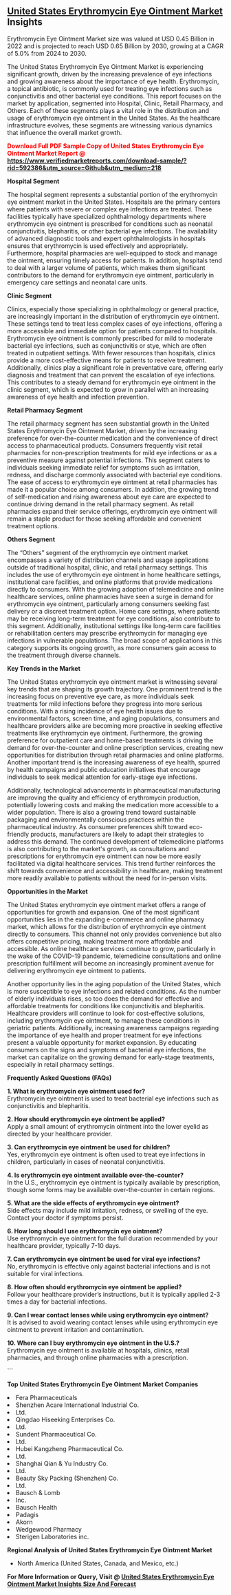 <h2><a href="https://www.verifiedmarketreports.com/download-sample/?rid=592386&amp;utm_source=Github&amp;utm_medium=218" target="_blank">United States Erythromycin Eye Ointment Market</a> Insights</h2><p>Erythromycin Eye Ointment Market size was valued at USD 0.45 Billion in 2022 and is projected to reach USD 0.65 Billion by 2030, growing at a CAGR of 5.0% from 2024 to 2030.</p><p> <p>The United States Erythromycin Eye Ointment Market is experiencing significant growth, driven by the increasing prevalence of eye infections and growing awareness about the importance of eye health. Erythromycin, a topical antibiotic, is commonly used for treating eye infections such as conjunctivitis and other bacterial eye conditions. This report focuses on the market by application, segmented into Hospital, Clinic, Retail Pharmacy, and Others. Each of these segments plays a vital role in the distribution and usage of erythromycin eye ointment in the United States. As the healthcare infrastructure evolves, these segments are witnessing various dynamics that influence the overall market growth.</p> <p><strong><p><span class=""><span style="color: #ff0000;"><strong>Download Full PDF Sample Copy of United States Erythromycin Eye Ointment Market Report</strong> @ </span><a href="https://www.verifiedmarketreports.com/download-sample/?rid=592386&amp;utm_source=Github&amp;utm_medium=218" target="_blank">https://www.verifiedmarketreports.com/download-sample/?rid=592386&amp;utm_source=Github&amp;utm_medium=218</a></span></p></strong></p> <p><strong>Hospital Segment</strong></p> <p>The hospital segment represents a substantial portion of the erythromycin eye ointment market in the United States. Hospitals are the primary centers where patients with severe or complex eye infections are treated. These facilities typically have specialized ophthalmology departments where erythromycin eye ointment is prescribed for conditions such as neonatal conjunctivitis, blepharitis, or other bacterial eye infections. The availability of advanced diagnostic tools and expert ophthalmologists in hospitals ensures that erythromycin is used effectively and appropriately. Furthermore, hospital pharmacies are well-equipped to stock and manage the ointment, ensuring timely access for patients. In addition, hospitals tend to deal with a larger volume of patients, which makes them significant contributors to the demand for erythromycin eye ointment, particularly in emergency care settings and neonatal care units.</p> <p><strong>Clinic Segment</strong></p> <p>Clinics, especially those specializing in ophthalmology or general practice, are increasingly important in the distribution of erythromycin eye ointment. These settings tend to treat less complex cases of eye infections, offering a more accessible and immediate option for patients compared to hospitals. Erythromycin eye ointment is commonly prescribed for mild to moderate bacterial eye infections, such as conjunctivitis or stye, which are often treated in outpatient settings. With fewer resources than hospitals, clinics provide a more cost-effective means for patients to receive treatment. Additionally, clinics play a significant role in preventative care, offering early diagnosis and treatment that can prevent the escalation of eye infections. This contributes to a steady demand for erythromycin eye ointment in the clinic segment, which is expected to grow in parallel with an increasing awareness of eye health and infection prevention.</p> <p><strong>Retail Pharmacy Segment</strong></p> <p>The retail pharmacy segment has seen substantial growth in the United States Erythromycin Eye Ointment Market, driven by the increasing preference for over-the-counter medication and the convenience of direct access to pharmaceutical products. Consumers frequently visit retail pharmacies for non-prescription treatments for mild eye infections or as a preventive measure against potential infections. This segment caters to individuals seeking immediate relief for symptoms such as irritation, redness, and discharge commonly associated with bacterial eye conditions. The ease of access to erythromycin eye ointment at retail pharmacies has made it a popular choice among consumers. In addition, the growing trend of self-medication and rising awareness about eye care are expected to continue driving demand in the retail pharmacy segment. As retail pharmacies expand their service offerings, erythromycin eye ointment will remain a staple product for those seeking affordable and convenient treatment options.</p> <p><strong>Others Segment</strong></p> <p>The “Others” segment of the erythromycin eye ointment market encompasses a variety of distribution channels and usage applications outside of traditional hospital, clinic, and retail pharmacy settings. This includes the use of erythromycin eye ointment in home healthcare settings, institutional care facilities, and online platforms that provide medications directly to consumers. With the growing adoption of telemedicine and online healthcare services, online pharmacies have seen a surge in demand for erythromycin eye ointment, particularly among consumers seeking fast delivery or a discreet treatment option. Home care settings, where patients may be receiving long-term treatment for eye conditions, also contribute to this segment. Additionally, institutional settings like long-term care facilities or rehabilitation centers may prescribe erythromycin for managing eye infections in vulnerable populations. The broad scope of applications in this category supports its ongoing growth, as more consumers gain access to the treatment through diverse channels.</p> <p><strong>Key Trends in the Market</strong></p> <p>The United States erythromycin eye ointment market is witnessing several key trends that are shaping its growth trajectory. One prominent trend is the increasing focus on preventive eye care, as more individuals seek treatments for mild infections before they progress into more serious conditions. With a rising incidence of eye health issues due to environmental factors, screen time, and aging populations, consumers and healthcare providers alike are becoming more proactive in seeking effective treatments like erythromycin eye ointment. Furthermore, the growing preference for outpatient care and home-based treatments is driving the demand for over-the-counter and online prescription services, creating new opportunities for distribution through retail pharmacies and online platforms. Another important trend is the increasing awareness of eye health, spurred by health campaigns and public education initiatives that encourage individuals to seek medical attention for early-stage eye infections.</p> <p>Additionally, technological advancements in pharmaceutical manufacturing are improving the quality and efficiency of erythromycin production, potentially lowering costs and making the medication more accessible to a wider population. There is also a growing trend toward sustainable packaging and environmentally conscious practices within the pharmaceutical industry. As consumer preferences shift toward eco-friendly products, manufacturers are likely to adapt their strategies to address this demand. The continued development of telemedicine platforms is also contributing to the market's growth, as consultations and prescriptions for erythromycin eye ointment can now be more easily facilitated via digital healthcare services. This trend further reinforces the shift towards convenience and accessibility in healthcare, making treatment more readily available to patients without the need for in-person visits.</p> <p><strong>Opportunities in the Market</strong></p> <p>The United States erythromycin eye ointment market offers a range of opportunities for growth and expansion. One of the most significant opportunities lies in the expanding e-commerce and online pharmacy market, which allows for the distribution of erythromycin eye ointment directly to consumers. This channel not only provides convenience but also offers competitive pricing, making treatment more affordable and accessible. As online healthcare services continue to grow, particularly in the wake of the COVID-19 pandemic, telemedicine consultations and online prescription fulfillment will become an increasingly prominent avenue for delivering erythromycin eye ointment to patients.</p> <p>Another opportunity lies in the aging population of the United States, which is more susceptible to eye infections and related conditions. As the number of elderly individuals rises, so too does the demand for effective and affordable treatments for conditions like conjunctivitis and blepharitis. Healthcare providers will continue to look for cost-effective solutions, including erythromycin eye ointment, to manage these conditions in geriatric patients. Additionally, increasing awareness campaigns regarding the importance of eye health and proper treatment for eye infections present a valuable opportunity for market expansion. By educating consumers on the signs and symptoms of bacterial eye infections, the market can capitalize on the growing demand for early-stage treatments, especially in retail pharmacy settings.</p> <p><strong>Frequently Asked Questions (FAQs)</strong></p> <p><strong>1. What is erythromycin eye ointment used for?</strong><br>Erythromycin eye ointment is used to treat bacterial eye infections such as conjunctivitis and blepharitis.</p> <p><strong>2. How should erythromycin eye ointment be applied?</strong><br>Apply a small amount of erythromycin ointment into the lower eyelid as directed by your healthcare provider.</p> <p><strong>3. Can erythromycin eye ointment be used for children?</strong><br>Yes, erythromycin eye ointment is often used to treat eye infections in children, particularly in cases of neonatal conjunctivitis.</p> <p><strong>4. Is erythromycin eye ointment available over-the-counter?</strong><br>In the U.S., erythromycin eye ointment is typically available by prescription, though some forms may be available over-the-counter in certain regions.</p> <p><strong>5. What are the side effects of erythromycin eye ointment?</strong><br>Side effects may include mild irritation, redness, or swelling of the eye. Contact your doctor if symptoms persist.</p> <p><strong>6. How long should I use erythromycin eye ointment?</strong><br>Use erythromycin eye ointment for the full duration recommended by your healthcare provider, typically 7-10 days.</p> <p><strong>7. Can erythromycin eye ointment be used for viral eye infections?</strong><br>No, erythromycin is effective only against bacterial infections and is not suitable for viral infections.</p> <p><strong>8. How often should erythromycin eye ointment be applied?</strong><br>Follow your healthcare provider’s instructions, but it is typically applied 2-3 times a day for bacterial infections.</p> <p><strong>9. Can I wear contact lenses while using erythromycin eye ointment?</strong><br>It is advised to avoid wearing contact lenses while using erythromycin eye ointment to prevent irritation and contamination.</p> <p><strong>10. Where can I buy erythromycin eye ointment in the U.S.?</strong><br>Erythromycin eye ointment is available at hospitals, clinics, retail pharmacies, and through online pharmacies with a prescription.</p> ```</p><p><strong>Top United States Erythromycin Eye Ointment Market Companies</strong></p><div data-test-id=""><p><li>Fera Pharmaceuticals</li><li> Shenzhen Acare International Industrial Co.</li><li> Ltd.</li><li> Qingdao Hiseeking Enterprises Co.</li><li> Ltd.</li><li> Sundent Pharmaceutical Co.</li><li> Ltd.</li><li> Hubei Kangzheng Pharmaceutical Co.</li><li> Ltd.</li><li> Shanghai Qian & Yu Industry Co.</li><li> Ltd.</li><li> Beauty Sky Packing (Shenzhen) Co.</li><li> Ltd.</li><li> Bausch & Lomb</li><li> Inc.</li><li> Bausch Health</li><li> Padagis</li><li> Akorn</li><li> Wedgewood Pharmacy</li><li> Sterigen Laboratories inc.</li></p><div><strong>Regional Analysis of&nbsp;United States Erythromycin Eye Ointment Market</strong></div><ul><li dir="ltr"><p dir="ltr">North America&nbsp;(United States, Canada, and Mexico, etc.)</p></li></ul><p><strong>For More Information or Query, Visit @&nbsp;</strong><strong><a href="https://www.verifiedmarketreports.com/product/erythromycin-eye-ointment-market/?utm_source=Github&amp;utm_medium=218" target="_blank">United States Erythromycin Eye Ointment Market Insights Size And Forecast</a></strong></p></div>
